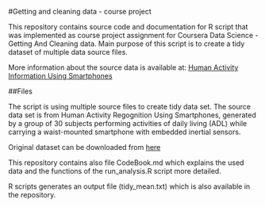 #Getting and cleaning data - course project

This repository contains source code and documentation for R script that was implemented as course project 
assignment for Coursera Data Science - Getting And Cleaning data. Main purpose of this script is to create a tidy 
dataset of multiple data source files. 

More information about the source data is available at: [Human Activity Information Using Smartphones](http://archive.ics.uci.edu/ml/datasets/Human+Activity+Recognition+Using+Smartphones)

##Files

The script is using multiple source files to create tidy data set. The source data set is from Human Activity Regognition Using Smartphones, generated
by a group of 30 subjects performing activities of daily living (ADL) while carrying a waist-mounted smartphone with embedded inertial sensors.

Original dataset can be downloaded from [here](https://d396qusza40orc.cloudfront.net/getdata%2Fprojectfiles%2FUCI%20HAR%20Dataset.zip )

This repository contains also file CodeBook.md which explains the used data and the functions of the run_analysis.R script more detailed.

R scripts generates an output file (tidy_mean.txt) which is also available in the repository.
